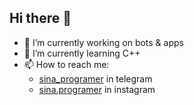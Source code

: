 ## Hi there 👋

- 🔭 I’m currently working on bots & apps
- 🌱 I’m currently learning C++
- 📫 How to reach me: 
  - [sina_programer](https://t.me/sina_programer) in telegram 
  - [sina.programer](https://www.instagram.com/sina.programer) in instagram
